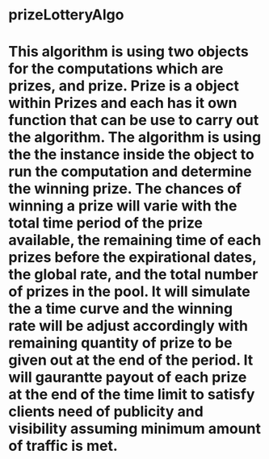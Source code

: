 # prizeLotteryAlgo
# This algorithm is using two objects for the computations which are prizes, and prize. Prize is a object within Prizes and each has it own function that can be use to carry out the algorithm. The algorithm is using the the instance inside the object to run the computation and determine the winning prize. The chances of winning a prize will varie with the total time period of the prize available, the remaining time of each prizes before the expirational dates, the global rate, and the total number of prizes in the pool. It will simulate the a time curve and the winning rate will be adjust accordingly with remaining quantity of prize to be given out at the end of the period. It will gaurantte payout of each prize at the end of the time limit to satisfy clients need of publicity and visibility assuming minimum amount of traffic is met.
